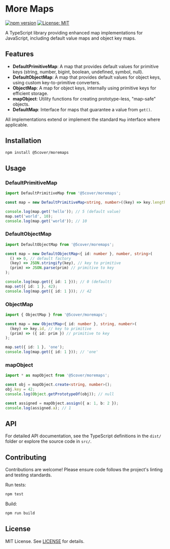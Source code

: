 # More Maps

[![npm version](https://badge.fury.io/js/@5cover/moremaps.svg)](https://badge.fury.io/js/@5cover/moremaps)
[![License: MIT](https://img.shields.io/badge/License-MIT-yellow.svg)](https://opensource.org/licenses/MIT)

A TypeScript library providing enhanced map implementations for JavaScript, including default value maps and object key maps.

## Features

- **DefaultPrimitiveMap**: A map that provides default values for primitive keys (string, number, bigint, boolean, undefined, symbol, null).
- **DefaultObjectMap**: A map that provides default values for object keys, using custom key-to-primitive converters.
- **ObjectMap**: A map for object keys, internally using primitive keys for efficient storage.
- **mapObject**: Utility functions for creating prototype-less, "map-safe" objects.
- **DefaultMap**: Interface for maps that guarantee a value from `get()`.

All implementations extend or implement the standard `Map` interface where applicable.

## Installation

```bash
npm install @5cover/moremaps
```

## Usage

### DefaultPrimitiveMap

```typescript
import DefaultPrimitiveMap from '@5cover/moremaps';

const map = new DefaultPrimitiveMap<string, number>((key) => key.length);

console.log(map.get('hello')); // 5 (default value)
map.set('world', 10);
console.log(map.get('world')); // 10
```

### DefaultObjectMap

```typescript
import DefaultObjectMap from '@5cover/moremaps';

const map = new DefaultObjectMap<{ id: number }, number, string>(
  () => 0, // default factory
  (key) => JSON.stringify(key), // key to primitive
  (prim) => JSON.parse(prim) // primitive to key
);

console.log(map.get({ id: 1 })); // 0 (default)
map.set({ id: 1 }, 42);
console.log(map.get({ id: 1 })); // 42
```

### ObjectMap

```typescript
import { ObjectMap } from '@5cover/moremaps';

const map = new ObjectMap<{ id: number }, string, number>(
  (key) => key.id, // key to primitive
  (prim) => ({ id: prim }) // primitive to key
);

map.set({ id: 1 }, 'one');
console.log(map.get({ id: 1 })); // 'one'
```

### mapObject

```typescript
import * as mapObject from '@5cover/moremaps';

const obj = mapObject.create<string, number>();
obj.key = 42;
console.log(Object.getPrototypeOf(obj)); // null

const assigned = mapObject.assign({ a: 1, b: 2 });
console.log(assigned.a); // 1
```

## API

For detailed API documentation, see the TypeScript definitions in the `dist/` folder or explore the source code in `src/`.

## Contributing

Contributions are welcome! Please ensure code follows the project's linting and testing standards.

Run tests:

```bash
npm test
```

Build:

```bash
npm run build
```

## License

MIT License. See [LICENSE](LICENSE) for details.
